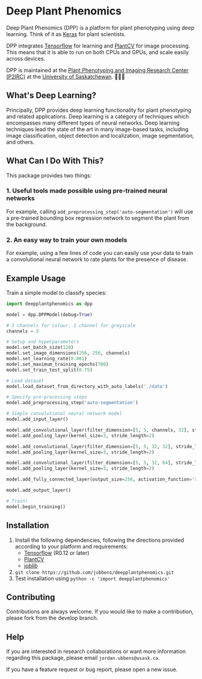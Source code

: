 # Deep Plant Phenomics

Deep Plant Phenomics (DPP) is a platform for plant phenotyping using deep learning. Think of it as [Keras](https://keras.io/) for plant scientists.

DPP integrates [Tensorflow](https://www.tensorflow.org/) for learning and [PlantCV](http://plantcv.danforthcenter.org/) for image processing. This means that it is able to run on both CPUs and GPUs, and scale easily across devices.

DPP is maintained at the [Plant Phenotyping and Imaging Research Center (P2IRC)](http://p2irc.usask.ca/) at the [University of Saskatchewan](https://www.usask.ca/). 🌾🇨🇦

## What's Deep Learning?

Principally, DPP provides deep learning functionality for plant phenotyping and related applications. Deep learning is a category of techniques which encompasses many different types of neural networks. Deep learning techniques lead the state of the art in many image-based tasks, including image classification, object detection and localization, image segmentation, and others.

## What Can I Do With This?

This package provides two things:

### 1. Useful tools made possible using pre-trained neural networks

For example, calling `add_preprocessing_step('auto-segmentation')` will use a pre-trained bounding box regression network to segment the plant from the background.

### 2. An easy way to train your own models

For example, using a few lines of code you can easily use your data to train a convolutional neural network to rate plants for the presence of disease.

## Example Usage

Train a simple model to classify species:

```python
import deepplantphenomics as dpp

model = dpp.DPPModel(debug=True)

# 3 channels for colour, 1 channel for greyscale
channels = 3

# Setup and hyperparameters
model.set_batch_size(128)
model.set_image_dimensions(256, 256, channels)
model.set_learning_rate(0.001)
model.set_maximum_training_epochs(700)
model.set_train_test_split(0.75)

# Load dataset
model.load_dataset_from_directory_with_auto_labels('./data')

# Specify pre-processing steps
model.add_preprocessing_step('auto-segmentation')

# Simple convolutional neural network model
model.add_input_layer()

model.add_convolutional_layer(filter_dimension=[5, 5, channels, 32], stride_length=1, activation_function='relu')
model.add_pooling_layer(kernel_size=3, stride_length=2)

model.add_convolutional_layer(filter_dimension=[5, 5, 32, 32], stride_length=1, activation_function='relu')
model.add_pooling_layer(kernel_size=3, stride_length=2)

model.add_convolutional_layer(filter_dimension=[5, 5, 32, 64], stride_length=1, activation_function='relu')
model.add_pooling_layer(kernel_size=3, stride_length=2)

model.add_fully_connected_layer(output_size=256, activation_function='relu')

model.add_output_layer()

# Train!
model.begin_training()
```

## Installation

1. Install the following dependencies, following the directions provided according to your platform and requirements:
    - [Tensorflow](https://www.tensorflow.org/) (R0.12 or later)
    - [PlantCV](http://plantcv.danforthcenter.org/)
    - [joblib](https://pythonhosted.org/joblib/installing.html) 
3. `git clone https://github.com/jubbens/deepplantphenomics.git` 
4. Test installation using `python -c 'import deepplantphenomics'`

## Contributing

Contributions are always welcome. If you would like to make a contribution, please fork from the develop branch.

## Help

If you are interested in research collaborations or want more information regarding this package, please email `jordan.ubbens@usask.ca`.

If you have a feature request or bug report, please open a new issue.

